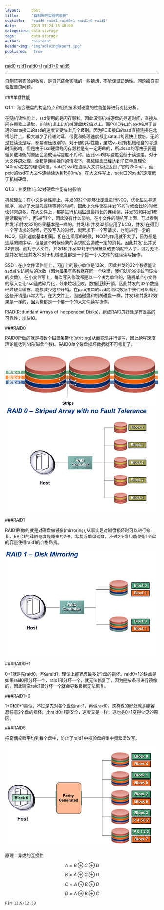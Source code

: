 ```yaml
---
layout:     post
title:      "自制阵列实验的收获"
subtitle:   "raid0 raid1 raid0+1 raid1+0 raid5"
date:       2015-11-24 15:40:00
categories: data-storage
tags:       data-storage
author:     "SixTeen"
header-img: "img/solvingReport.jpg"
published:   true
---
```


<a href="#01">raid0</a> <a href="#02">raid1</a> <a href="#03">raid0+1</a> <a href="#04">raid1+0</a> <a href="#05">raid5</a>

----

自制阵列实验的收获，是自己结合实际的一些猜想，不能保证正确性。问题摘自实验报告的问题。

###单盘性能

Q1.1：结合硬盘的构造特点和相关技术对硬盘的性能差异进行对比分析。

在随机读性能上，ssd使用的是闪存颗粒，因此没有机械硬盘的寻道时间，直接从闪存颗粒上读取，在随机读上比机械硬盘快2倍以上。而PCIE接口的ssd相对于普通的sata接口的ssd的速度又要快上几个级别。因为PCIE接口的ssd直接连接在北桥芯片上，极大减少了传输时延，带宽和处理速度都比sata口的要快上数倍，无论是在读还是写，都是碾压级别的。对于随机写性能，虽然ssd没有机械硬盘的寻道时间影响，但是由于ssd硬盘的闪存颗粒是有一定寿命的，所以ssd的写由于要遵循负载均衡的原因会造成读写速度不对称，因此ssd的写速度会低于读速度。对于大文件的处理，全都是连续操作的情况下，机械硬盘已经达到了它单盘理论140m/s左右的理论阈值，sata的ssd在连续大文件读也达到了它的250m/s，而pcie的ssd在大文件连续读达到1500m/s，在大文件写上，sata口的ssd的速度低于机械硬盘。

Q1.3：并发数1与32对硬盘性能有何影响

机械硬盘：在小文件读性能上，并发的32个能够让硬盘进行NCQ，优化磁头寻道顺序，减少了大量的旋转等待的时间，因此小文件读在并发32的时候会比1的时候快非常的多。在大文件上，都是进行机械磁盘最擅长的连续读，并发32和并发1都是读取完1个，再进行1个，因此没有什么影响。在小文件的随机写上面，可以看到并发1和并发32的结果基本是一样的。并发1和并发32都应用了NCQ，并发1在得到一个写请求的时候，还没写入的时候，就索求下一个写请求，也能进行一定的NCQ，因此速度基本相同。但在连续写的时候，NCQ的作用就不大了，因为都是连续的顺序写，但是这个时候频繁的索求就会造成一定的消耗，因此并发1比并发32要慢。而对于大文件，并发1和并发32对于机械硬盘的影响就不大了，因为无论是并发1还是并发32对于机械硬盘都是一个接一个大文件的连续读写操作。

SSD：在小文件读性能上，闪存上的最小单位是128k，因此并发的32个数据能让ssd减少访问块的次数（因为如果有些数据在同一个块里，我们就能减少访问该块的次数），在小文件写上，每次写入修改都是以一个块为单位的，随机单个小文件的写入会让ssd造成碎片化，带来垃圾回收，数据迁移开销，因此并发的32个数据经过硬盘缓存，能够减少这些开销。在pcie接口的ssd的测试数据中我们可以看到这些开销是非常大的。在大文件上，固态磁盘和机械磁盘一样，并发1和并发32效果是一样的，因为也都是一个接一个的大文件读写操作。


RIAD(Redundant Arrays of Independent Disks)，组成RAID的好处是有很高的可靠性，加快IO。


###<a name="01"/>RAID0

RAID0所做的就是把数个磁盘条带化(striping)从而实现并行读写，因此读写速度理论能达到N倍(磁盘个数)。RAID0单个磁盘损坏数据就不可修复了。

![](/img/data/stripe.png)
![](/img/data/raid0.png)

###<a name="01"/>RAID1

RAID1所做的就是对磁盘做镜像(mirroring),从事实现对磁盘损坏时可以进行修复。RAID1的读取速度是原来的2倍，写接近单盘速度，不过2个盘只能使用1个盘的容量使得raid1的价格昂贵。

![](/img/data/raid1.png)

###<a name="03"/>RAID0+1

0+1就是先raid0，再做raid1，理论上能容忍最多2个盘的损坏。raid0+1的缺点是如果raid0部分坏一个，raid1部分坏一个，就无法修复了，因为是按条带进行镜像的，因此镜像raid1部分坏一个就会导致数据无法恢复。

###<a name="04"/>RAID1+0

1+0和0+1类似，不过是先对每个盘做raid1，再做raid0。这样做的好处就是能容忍任意2个盘的损坏，比raid0+1要安全，速度又是一样，这也是0+1变得少见的原因。

###<a name="05"/>RAID5

把奇偶校验平均到每个盘中，防止了raid4中校验盘的集中频繁读改写。

![](/img/data/raid5.png)

原理：异或的互换性

$$ A = B \oplus C \oplus D $$

$$ B = A \oplus C \oplus D $$

$$ C = A \oplus B \oplus D $$

$$ D = A \oplus B \oplus C $$

    FIN 12.9/12.59